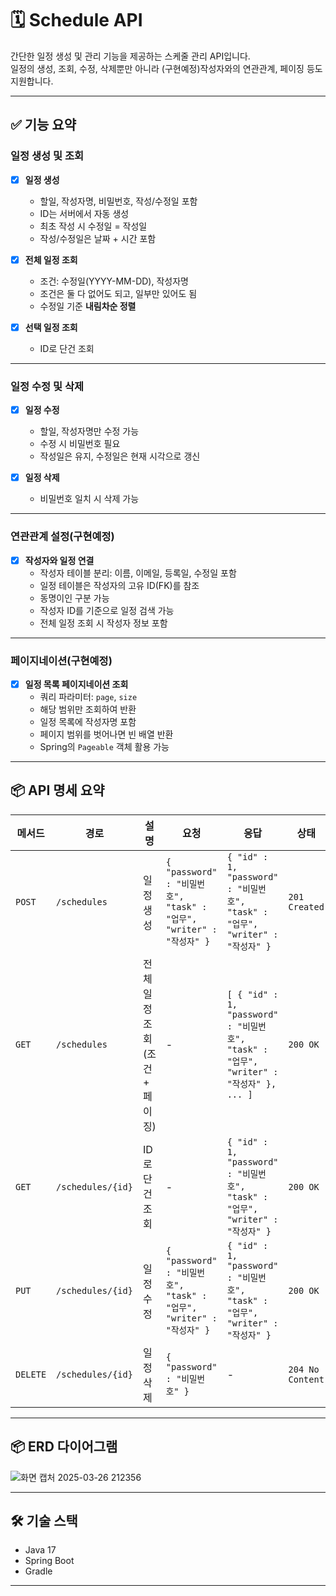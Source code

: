 # 🗓️ Schedule API

간단한 일정 생성 및 관리 기능을 제공하는 스케줄 관리 API입니다.  
일정의 생성, 조회, 수정, 삭제뿐만 아니라 (구현예정)작성자와의 연관관계, 페이징 등도 지원합니다.

---

## ✅ 기능 요약

### 일정 생성 및 조회

- [x] **일정 생성**
    - 할일, 작성자명, 비밀번호, 작성/수정일 포함
    - ID는 서버에서 자동 생성
    - 최초 작성 시 수정일 = 작성일
    - 작성/수정일은 날짜 + 시간 포함

- [x] **전체 일정 조회**
    - 조건: 수정일(YYYY-MM-DD), 작성자명
    - 조건은 둘 다 없어도 되고, 일부만 있어도 됨
    - 수정일 기준 **내림차순 정렬**

- [x] **선택 일정 조회**
    - ID로 단건 조회

---

### 일정 수정 및 삭제

- [x] **일정 수정**
    - 할일, 작성자명만 수정 가능
    - 수정 시 비밀번호 필요
    - 작성일은 유지, 수정일은 현재 시각으로 갱신

- [x] **일정 삭제**
    - 비밀번호 일치 시 삭제 가능

---

### 연관관계 설정(구현예정)

- [x] **작성자와 일정 연결**
    - 작성자 테이블 분리: 이름, 이메일, 등록일, 수정일 포함
    - 일정 테이블은 작성자의 고유 ID(FK)를 참조
    - 동명이인 구분 가능
    - 작성자 ID를 기준으로 일정 검색 가능
    - 전체 일정 조회 시 작성자 정보 포함

---

### 페이지네이션(구현예정)

- [x] **일정 목록 페이지네이션 조회**
    - 쿼리 파라미터: `page`, `size`
    - 해당 범위만 조회하여 반환
    - 일정 목록에 작성자명 포함
    - 페이지 범위를 벗어나면 빈 배열 반환
    - Spring의 `Pageable` 객체 활용 가능

---

## 📦 API 명세 요약

| 메서드 | 경로 | 설명 | 요청 | 응답 | 상태 |
|--------|------|------|------|------|-------|
| `POST` | `/schedules` | 일정 생성 | `{ "password" : "비밀번호", "task" : "업무", "writer" : "작성자" }` | `{ "id" : 1, "password" : "비밀번호", "task" : "업무", "writer" : "작성자" }` | `201 Created` |
| `GET` | `/schedules` | 전체 일정 조회 (조건 + 페이징) | - | `[ { "id" : 1, "password" : "비밀번호", "task" : "업무", "writer" : "작성자" }, ... ]` | `200 OK` |
| `GET` | `/schedules/{id}` | ID로 단건 조회 | - | `{ "id" : 1, "password" : "비밀번호", "task" : "업무", "writer" : "작성자" }` | `200 OK` |
| `PUT` | `/schedules/{id}` | 일정 수정 | `{ "password" : "비밀번호", "task" : "업무", "writer" : "작성자" }` | `{ "id" : 1, "password" : "비밀번호", "task" : "업무", "writer" : "작성자" }` | `200 OK` |
| `DELETE` | `/schedules/{id}` | 일정 삭제 | `{ "password" : "비밀번호" }` | - | `204 No Content` |

---

## 📦 ERD 다이어그램
![화면 캡처 2025-03-26 212356](https://github.com/user-attachments/assets/88316d37-8fd9-4bc5-958e-37dcd274469e)

---

## 🛠️ 기술 스택

- Java 17
- Spring Boot
- Gradle

---
